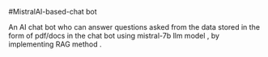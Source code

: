 #MistralAI-based-chat bot

An AI chat bot who can answer questions asked from the data stored in the form of pdf/docs  in the chat bot using mistral-7b llm model , by implementing RAG method .
